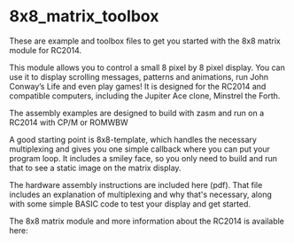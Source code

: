 # 8x8_matrix_toolbox

These are example and toolbox files to get you started with the 8x8 matrix module for RC2014. 

This module allows you to control a small 8 pixel by 8 pixel display. You can use it to display scrolling messages, patterns and animations, run John Conway’s Life and even play games! It is designed for the RC2014 and compatible computers, including the Jupiter Ace clone, Minstrel the Forth.

The assembly examples are designed to build with zasm and run on a RC2014 with CP/M or ROMWBW

A good starting point is 8x8-template, which handles the necessary multiplexing and gives you one simple callback where you can put your program loop.  It includes a smiley face, so you only need to build and run that to see a static image on the matrix display.

The hardware assembly instructions are included here (pdf). That file includes an explanation of multiplexing and why that's necessary, along with some simple BASIC code to test your display and get started.

The 8x8 matrix module and more information about the RC2014 is available here:
